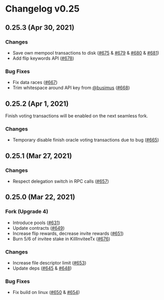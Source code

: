 # Changelog v0.25

## 0.25.3 (Apr 30, 2021)

### Changes

- Save own mempool transactions to disk ([#675](https://github.com/jomagalo/dgi-node/pull/675)
  & [#679](https://github.com/jomagalo/dgi-node/pull/679)
  & [#680](https://github.com/jomagalo/dgi-node/pull/680)
  & [#681](https://github.com/jomagalo/dgi-node/pull/681))
- Add flip keywords API ([#678](https://github.com/jomagalo/dgi-node/pull/678))

### Bug Fixes

- Fix data races ([#667](https://github.com/jomagalo/dgi-node/pull/667))
- Trim whitespace around API key
  from [@busimus](https://github.com/busimus) ([#668](https://github.com/jomagalo/dgi-node/pull/668))

## 0.25.2 (Apr 1, 2021)

Finish voting transactions will be enabled on the next seamless fork.

### Changes

- Temporary disable finish oracle voting transactions due to
  bug ([#665](https://github.com/jomagalo/dgi-node/pull/665))

## 0.25.1 (Mar 27, 2021)

### Changes

- Respect delegation switch in RPC calls ([#657](https://github.com/jomagalo/dgi-node/pull/657))

## 0.25.0 (Mar 22, 2021)

### Fork (Upgrade 4)

- Introduce pools ([#631](https://github.com/jomagalo/dgi-node/pull/631))
- Update contracts ([#649](https://github.com/jomagalo/dgi-node/pull/649))
- Increase flip rewards, decrease invite rewards ([#651](https://github.com/jomagalo/dgi-node/pull/651))
- Burn 5/6 of invitee stake in KillInviteeTx ([#676](https://github.com/jomagalo/dgi-node/pull/676))

### Changes

- Increase file descriptor limit ([#653](https://github.com/jomagalo/dgi-node/pull/653))
- Update deps ([#645](https://github.com/jomagalo/dgi-node/pull/645)
  & [#648](https://github.com/jomagalo/dgi-node/pull/648))

### Bug Fixes

- Fix build on linux ([#650](https://github.com/jomagalo/dgi-node/pull/650)
  & [#654](https://github.com/jomagalo/dgi-node/pull/654))
